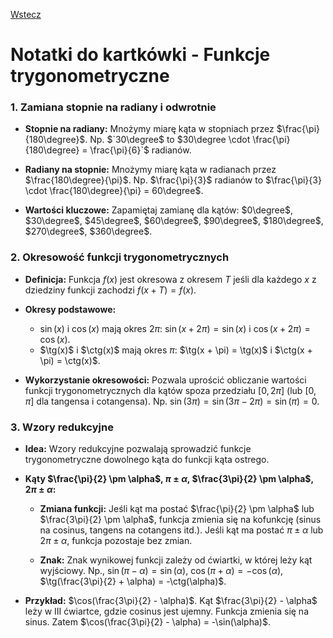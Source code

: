 [Wstecz](../matematyka.md)

# Notatki do kartkówki - Funkcje trygonometryczne

### 1. Zamiana stopnie na radiany i odwrotnie

-   **Stopnie na radiany:** Mnożymy miarę kąta w stopniach przez $`\frac{\pi}{180\degree}`$. Np. $`30\degree$ to $30\degree \cdot \frac{\pi}{180\degree} = \frac{\pi}{6}`$ radianów.

-   **Radiany na stopnie:** Mnożymy miarę kąta w radianach przez $`\frac{180\degree}{\pi}`$. Np. $`\frac{\pi}{3}`$ radianów to $`\frac{\pi}{3} \cdot \frac{180\degree}{\pi} = 60\degree`$.

-   **Wartości kluczowe:** Zapamiętaj zamianę dla kątów: $`0\degree`$, $`30\degree`$, $`45\degree`$, $`60\degree`$, $`90\degree`$, $`180\degree`$, $`270\degree`$, $`360\degree`$.

### 2. Okresowość funkcji trygonometrycznych

-   **Definicja:** Funkcja $`f(x)`$ jest okresowa z okresem $`T`$ jeśli dla każdego $`x`$ z dziedziny funkcji zachodzi $`f(x+T) = f(x)`$.

-   **Okresy podstawowe:**

    -   $`\sin(x)`$ i $`\cos(x)`$ mają okres $`2\pi`$: $`\sin(x + 2\pi) = \sin(x)`$ i $`\cos(x + 2\pi) = \cos(x)`$.
    -   $`\tg(x)`$ i $`\ctg(x)`$ mają okres $`\pi`$: $`\tg(x + \pi) = \tg(x)`$ i $`\ctg(x + \pi) = \ctg(x)`$.

-   **Wykorzystanie okresowości:** Pozwala uprościć obliczanie wartości funkcji trygonometrycznych dla kątów spoza przedziału $`[0, 2\pi]`$ (lub $`[0, \pi]`$ dla tangensa i cotangensa). Np. $`\sin(3\pi) = \sin(3\pi - 2\pi) = \sin(\pi) = 0`$.

### 3. Wzory redukcyjne

-   **Idea:** Wzory redukcyjne pozwalają sprowadzić funkcje trygonometryczne dowolnego kąta do funkcji kąta ostrego.

-   **Kąty $`\frac{\pi}{2} \pm \alpha`$, $`\pi \pm \alpha`$, $`\frac{3\pi}{2} \pm \alpha`$, $`2\pi \pm \alpha`$:**

    -   **Zmiana funkcji:** Jeśli kąt ma postać $`\frac{\pi}{2} \pm \alpha`$ lub $`\frac{3\pi}{2} \pm \alpha`$, funkcja zmienia się na kofunkcję (sinus na cosinus, tangens na cotangens itd.). Jeśli kąt ma postać $`\pi \pm \alpha`$ lub $`2\pi \pm \alpha`$, funkcja pozostaje bez zmian.

    -   **Znak:** Znak wynikowej funkcji zależy od ćwiartki, w której leży kąt wyjściowy. Np., $`\sin(\pi - \alpha) = \sin(\alpha)`$, $`\cos(\pi + \alpha) = -\cos(\alpha)`$, $`\tg(\frac{3\pi}{2} + \alpha) = -\ctg(\alpha)`$.

-   **Przykład:** $`\cos(\frac{3\pi}{2} - \alpha)`$. Kąt $`\frac{3\pi}{2} - \alpha`$ leży w III ćwiartce, gdzie cosinus jest ujemny. Funkcja zmienia się na sinus. Zatem $`\cos(\frac{3\pi}{2} - \alpha) = -\sin(\alpha)`$.

